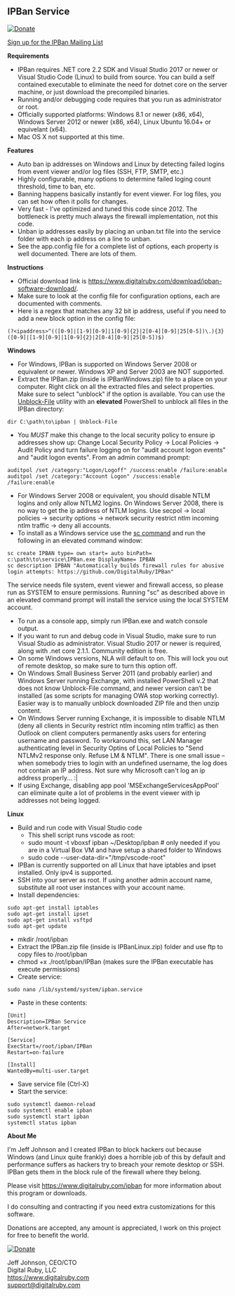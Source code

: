 IPBan Service
-----
[![Donate](https://img.shields.io/badge/Donate-PayPal-green.svg)](https://www.paypal.com/cgi-bin/webscr?cmd=_s-xclick&hosted_button_id=7EJ3K33SRLU9E)

<a href="https://email.digitalruby.com/SubscribeInitial/IPBan">Sign up for the IPBan Mailing List</a>

**Requirements**
- IPBan requires .NET core 2.2 SDK and Visual Studio 2017 or newer or Visual Studio Code (Linux) to build from source. You can build a self contained executable to eliminate the need for dotnet core on the server machine, or just download the precompiled binaries.
- Running and/or debugging code requires that you run as administrator or root.
- Officially supported platforms: Windows 8.1 or newer (x86, x64), Windows Server 2012 or newer (x86, x64), Linux Ubuntu 16.04+ or equivelant (x64).
- Mac OS X not supported at this time.

**Features**
- Auto ban ip addresses on Windows and Linux by detecting failed logins from event viewer and/or log files (SSH, FTP, SMTP, etc.)
- Highly configurable, many options to determine failed loging count threshold, time to ban, etc.
- Banning happens basically instantly for event viewer. For log files, you can set how often it polls for changes.
- Very fast - I've optimized and tuned this code since 2012. The bottleneck is pretty much always the firewall implementation, not this code.
- Unban ip addresses easily by placing an unban.txt file into the service folder with each ip address on a line to unban.
- See the app.config file for a complete list of options, each property is well documented. There are lots of them.

**Instructions**

- Official download link is https://www.digitalruby.com/download/ipban-software-download/.
- Make sure to look at the config file for configuration options, each are documented with comments.
- Here is a regex that matches any 32 bit ip address, useful if you need to add a new block option in the config file: 

```
(?<ipaddress>^(([0-9]|[1-9][0-9]|1[0-9]{2}|2[0-4][0-9]|25[0-5])\.){3}([0-9]|[1-9][0-9]|1[0-9]{2}|2[0-4][0-9]|25[0-5])$)
```

**Windows**
- For Windows, IPBan is supported on Windows Server 2008 or equivalent or newer. Windows XP and Server 2003 are NOT supported.
- Extract the IPBan.zip (inside is IPBanWindows.zip) file to a place on your computer. Right click on all the extracted files and select properties. Make sure to select "unblock" if the option is available.  You can use the [Unblock-File](https://docs.microsoft.com/en-us/powershell/module/microsoft.powershell.utility/unblock-file?view=powershell-6) utility with an **elevated** PowerShell to unblock all files in the IPBan directory:
```
dir C:\path\to\ipban | Unblock-File
```
- You *MUST* make this change to the local security policy to ensure ip addresses show up: 
Change Local Security Policy -> Local Policies -> Audit Policy and turn failure logging on for "audit account logon events" and "audit logon events".
From an admin command prompt:

```
auditpol /set /category:"Logon/Logoff" /success:enable /failure:enable
auditpol /set /category:"Account Logon" /success:enable /failure:enable
```

- For Windows Server 2008 or equivalent, you should disable NTLM logins and only allow NTLM2 logins. On Windows Server 2008, there is no way to get the ip address of NTLM logins. Use secpol -> local policies -> security options -> network security restrict ntlm incoming ntlm traffic -> deny all accounts.
- To install as a Windows service use the [sc command](https://docs.microsoft.com/en-us/windows-server/administration/windows-commands/sc-create) and run the following in an elevated command window:
```
sc create IPBAN type= own start= auto binPath= c:\path\to\service\IPBan.exe DisplayName= IPBAN
sc description IPBAN "Automatically builds firewall rules for abusive login attempts: https://github.com/DigitalRuby/IPBan"
```
The service needs file system, event viewer and firewall access, so please run as SYSTEM to ensure permissions.  Running "sc" as described above in an elevated command prompt will install the service using the local SYSTEM account.
- To run as a console app, simply run IPBan.exe and watch console output.
- If you want to run and debug code in Visual Studio, make sure to run Visual Studio as administrator. Visual Studio 2017 or newer is required, along with .net core 2.1.1. Community edition is free.
- On some Windows versions, NLA will default to on. This will lock you out of remote desktop, so make sure to turn this option off. 
- On Windows Small Business Server 2011 (and probably earlier) and Windows Server running Exchange, with installed PowerShell v.2 that does not know Unblock-File command, and newer version can’t be installed (as some scripts for managing OWA stop working correctly). Easier way is to manually unblock downloaded ZIP file and then unzip content.
- On Windows Server running Exchange, it is impossible to disable NTLM (deny all clients in Security restrict ntlm incoming ntlm traffic) as then Outlook on client computers permanently asks users for entering username and password. To workaround this, set LAN Manager authenticating level in Security Optins of Local Policies to "Send NTLMv2 response only. Refuse LM & NTLM". There is one small issue – when somebody tries to login with an undefined username, the log does not contain an IP address. Not sure why Microsoft can't log an ip address properly... :|
- If using Exchange, disabling app pool 'MSExchangeServicesAppPool' can eliminate quite a lot of problems in the event viewer with ip addresses not being logged.

**Linux**

- Build and run code with Visual Studio code
	- This shell script runs vscode as root:
	- sudo mount -t vboxsf ipban ~/Desktop/ipban # only needed if you are in a Virtual Box VM and have setup a shared folder to Windows
	- sudo code --user-data-dir="/tmp/vscode-root"
- IPBan is currently supported on all Linux that have iptables and ipset installed. Only ipv4 is supported.
- SSH into your server as root. If using another admin account name, substitute all root user instances with your account name.
- Install dependencies:
```
sudo apt-get install iptables
sudo apt-get install ipset
sudo apt-get install vsftpd
sudo apt-get update
```
- mkdir /root/ipban
- Extract the IPBan.zip file (inside is IPBanLinux.zip) folder and use ftp to copy files to /root/ipban
- chmod +x ./root/ipban/IPBan (makes sure the IPBan executable has execute permissions)
- Create service:
```
sudo nano /lib/systemd/system/ipban.service
```
- Paste in these contents:
```
[Unit]
Description=IPBan Service
After=network.target

[Service]
ExecStart=/root/ipban/IPBan
Restart=on-failure

[Install]
WantedBy=multi-user.target
```
- Save service file (Ctrl-X)
- Start the service:
```
sudo systemctl daemon-reload 
sudo systemctl enable ipban
sudo systemctl start ipban
systemctl status ipban
```

**About Me**

I'm Jeff Johnson and I created IPBan to block hackers out because Windows (and Linux quite frankly) does a horrible job of this by default and performance suffers as hackers try to breach your remote desktop or SSH. IPBan gets them in the block rule of the firewall where they belong.

Please visit https://www.digitalruby.com/ipban for more information about this program or downloads.

I do consulting and contracting if you need extra customizations for this software.

Donations are accepted, any amount is appreciated, I work on this project for free to benefit the world.

[![Donate](https://img.shields.io/badge/Donate-PayPal-green.svg)](https://www.paypal.com/cgi-bin/webscr?cmd=_s-xclick&hosted_button_id=7EJ3K33SRLU9E)

Jeff Johnson, CEO/CTO  
Digital Ruby, LLC  
https://www.digitalruby.com  
support@digitalruby.com



